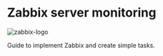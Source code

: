 # Zabbix server monitoring

![zabbix-logo](https://github.com/user-attachments/assets/37f456aa-0998-4b19-90ba-e33f90afe3e1)

Guide to implement Zabbix and create simple tasks.
